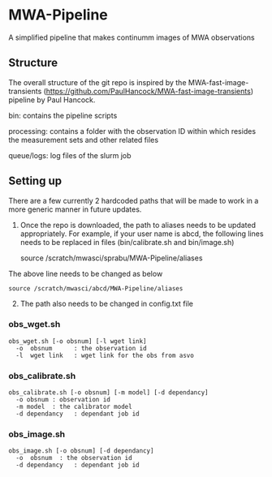# MWA-Pipeline
A simplified pipeline that makes continumm images of MWA observations

## Structure
The overall structure of the git repo is inspired by the MWA-fast-image-transients (https://github.com/PaulHancock/MWA-fast-image-transients) pipeline by Paul Hancock.

bin: contains the pipeline scripts

processing: contains a folder with the observation ID within which resides the measurement sets and other related files

queue/logs: log files of the slurm job

## Setting up
There are a few currently 2 hardcoded paths that will be made to work in a more generic manner in future updates.
1) Once the repo is downloaded, the path to aliases needs to be updated appropriately.
For example, if your user name is abcd, the following lines needs to be replaced in files (bin/calibrate.sh and bin/image.sh)

    source /scratch/mwasci/sprabu/MWA-Pipeline/aliases

The above line needs to be changed as below

    source /scratch/mwasci/abcd/MWA-Pipeline/aliases
2) The path also needs to be changed in config.txt file


### obs_wget.sh
    obs_wget.sh [-o obsnum] [-l wget link] 
      -o  obsnum      : the observation id
      -l  wget link   : wget link for the obs from asvo

### obs_calibrate.sh
    obs_calibrate.sh [-o obsnum] [-m model] [-d dependancy]
      -o obsnum	: observation id
      -m model	: the calibrator model
      -d dependancy   : dependant job id

### obs_image.sh
    obs_image.sh [-o obsnum] [-d dependancy]
      -o  obsnum  : the observation id
      -d dependancy   : dependant job id
